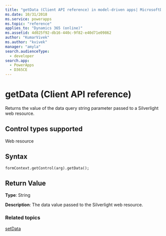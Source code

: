 ```yaml
---
title: "getData (Client API reference) in model-driven apps| MicrosoftDocs"
ms.date: 10/31/2018
ms.service: powerapps
ms.topic: "reference"
applies_to: "Dynamics 365 (online)"
ms.assetid: 4d025f92-db16-440c-9f82-e40d71e09862
author: "KumarVivek"
ms.author: "kvivek"
manager: "amyla"
search.audienceType: 
  - developer
search.app: 
  - PowerApps
  - D365CE
---
```

# getData (Client API reference)



Returns the value of the data query string parameter passed to a Silverlight web resource. 

## Control types supported

Web resource

## Syntax
 
`formContext.getControl(arg).getData();`

## Return Value

**Type**: String

**Description**: The data value passed to the Silverlight web resource.


### Related topics

[setData](setData.md)
